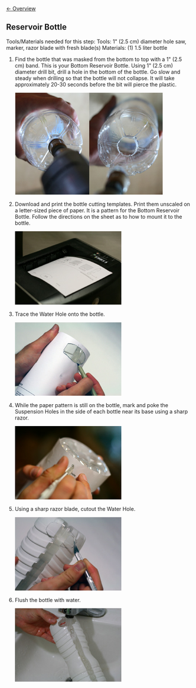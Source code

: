 [&larr; Overview](index.md)

## Reservoir Bottle

Tools/Materials needed for this step:
Tools: 1" (2.5 cm) diameter hole saw, marker, razor blade with fresh blade(s)
Materials: (1) 1.5 liter bottle

1. Find the bottle that was masked from the bottom to top with a 1" (2.5 cm) band. This is your Bottom Reservoir Bottle. Using 1" (2.5 cm) diameter drill bit, drill a hole in the bottom of the bottle. Go slow and steady when drilling so that the bottle will not collapse. It will take approximately 20-30 seconds before the bit will pierce the plastic.

    ![](images/3_0.jpg)

2. Download and print the bottle cutting templates. Print them unscaled on a letter-sized piece of paper. It is a pattern for the Bottom Reservoir Bottle. Follow the directions on the sheet as to how to mount it to the bottle.

    ![](images/3_1.jpg)

3. Trace the Water Hole onto the bottle.

    ![](images/3_2.jpg)

4. While the paper pattern is still on the bottle, mark and poke the Suspension Holes in the side of each bottle near its base using a sharp razor.

    ![](images/3_3.jpg)

5. Using a sharp razor blade, cutout the Water Hole.

    ![](images/3_4.jpg)

6. Flush the bottle with water.

    ![](images/3_5.jpg)
